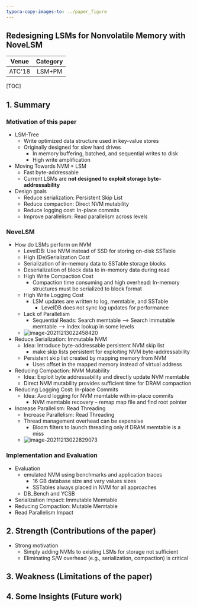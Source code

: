 ```yaml
---
typora-copy-images-to: ../paper_figure
---
```

Redesigning LSMs for Nonvolatile Memory  with NoveLSM
------------------------------------------
|           Venue            |       Category       |
| :------------------------: | :------------------: |
| ATC'18 | LSM+PM |
[TOC]

## 1. Summary
### Motivation of this paper

- LSM-Tree
  - Write optimized data structure used in key-value stores
  - Originally designed for slow hard drives
    - In memory buffering, batched, and sequential writes to disk
    - High write amplification
- Moving Towards NVM + LSM
  - Fast byte-addressable
  - Current LSMs are **not designed to exploit storage byte-addressability**
- Design goals
  - Reduce serialization: Persistent Skip List
  - Reduce compaction: Direct NVM mutability
  - Reduce logging cost: In-place commits
  - Improve parallelism: Read parallelism across levels

### NoveLSM

- How do LSMs perform on NVM
  - LevelDB: Use NVM instead of SSD for storing on-disk SSTable
  -  High (De)Serialization Cost
    - Serialization of in-memory data to SSTable storage blocks
    - Deserialization of block data to in-memory data during read
  - High Write Compaction Cost
    - Compaction time consuming and high overhead: In-memory structures must be serialized to block format
  - High Write Logging Cost
    - LSM updates are written to log, memtable, and SSTable
      - LevelDB does not sync log updates for performance
  - Lack of Parallelism
    - Sequential Reads: Search memtable --> Search Immutable memtable --> Index lookup in some levels
  - ![image-20211213022458420](../paper_figure/image-20211213022458420.png)
- Reduce Serialization: Immutable NVM
  - Idea: Introduce byte-addressable persistent NVM skip list
    - make skip lists persistent for exploiting NVM byte-addressability 
  - Persistent skip list created by mapping memory from NVM
    - Uses offset in the mapped memory instead of virtual address
- Reducing Compaction: NVM Mutability
  - Idea: Exploit byte addressability and directly update NVM memtable
  - Direct NVM mutability provides sufficient time for DRAM compaction
- Reducing Logging Cost: In-place Commits
  - Idea: Avoid logging for NVM memtable with in-place commits
    - NVM memtable recovery – remap map file and find root pointer
- Increase Parallelism: Read Threading
  - Increase Parallelism: Read Threading
  - Thread management overhead can be expensive
    - Bloom filters to launch threading only if DRAM memtable is a miss
  - ![image-20211213022829073](../paper_figure/image-20211213022829073.png)

### Implementation and Evaluation

- Evaluation
  - emulated NVM using benchmarks and application traces
    - 16 GB database size and vary values sizes
    - SSTables always placed in NVM for all approaches
  - DB_Bench and YCSB
- Serialization Impact: Immutable Memtable
- Reducing Compaction: Mutable Memtable
- Read Parallelism Impact

## 2. Strength (Contributions of the paper)

- Strong motivation
  - Simply adding NVMs to existing LSMs for storage not sufficient
  - Eliminating S/W overhead (e.g., serialization, compaction) is critical

## 3. Weakness (Limitations of the paper)

## 4. Some Insights (Future work)

